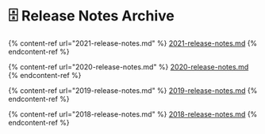 # 🗄️ Release Notes Archive

{% content-ref url="2021-release-notes.md" %}
[2021-release-notes.md](2021-release-notes.md)
{% endcontent-ref %}

{% content-ref url="2020-release-notes.md" %}
[2020-release-notes.md](2020-release-notes.md)
{% endcontent-ref %}

{% content-ref url="2019-release-notes.md" %}
[2019-release-notes.md](2019-release-notes.md)
{% endcontent-ref %}

{% content-ref url="2018-release-notes.md" %}
[2018-release-notes.md](2018-release-notes.md)
{% endcontent-ref %}
